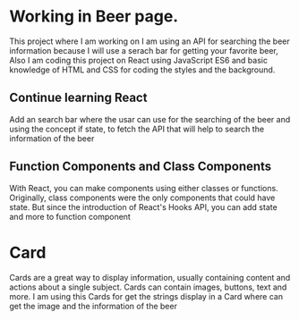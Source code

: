 # Working in Beer page.
This project where I am working on I am using an API for searching the beer information because I will use a serach bar for getting your favorite beer, Also I am coding this project on React using JavaScript ES6 and basic knowledge of HTML and CSS for coding the styles and the background.

## Continue learning React 
Add an search bar where the usar can use for the searching of the beer and using the concept if state, to fetch the API that will help to search the information of the beer

## Function Components and Class Components
With React, you can make components using either classes or functions. Originally, class components were the only components that could have state. But since the introduction of React's Hooks API, you can add state and more to function component

# Card

Cards are a great way to display information, usually containing content and actions about a single subject. Cards can contain images, buttons, text and more.
I am using this Cards for get the strings display in a Card where can get the image and the information of the beer

